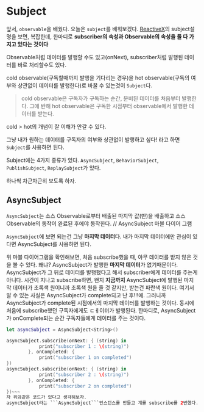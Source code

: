 # Subject

앞서, ```observable```을 배웠다.
오늘은 ```subject```를 배워보겠다. [ReactiveX](http://reactivex.io/documentation/subject.html)의 subject설명을 보면, 복잡한데, 한마디로
**subscriber의 속성과 Observable의 속성을 둘 다 가지고 있다는 것이다**

Observable처럼 데이터를 발행할 수도 있고(onNext), subscriber처럼 발행된 데이터를 바로 처리할수도 있다. 

cold observable(구독할때까지 발행을 기다리는 경우)을 hot observable(구독의 여부와 상관없이 데이터를 발행한다)로 바꿀 수 있는것이 ```Subject```다.
> cold observable은 구독자가 구독하는 순간, 분비된 데이터를 처음부터 발행한다. 그에 반해 hot observable은 구독한 시점부터 observable에서 발행한 데이터를 받는다.

cold > hot의 개념이 잘 이해가 안갈 수 있다. 

그냥 내가 원하는 데이터를 구독자의 여부와 상관없이 발행하고 싶다! 라고 하면 ```Subject```를 사용하면 된다.

Subject에는 4가지 종류가 있다.
```AsyncSubject```,  ```BehaviorSubject```,  ```PublishSubject```,  ```ReplaySubject```가 있다.

하나씩 차근차근히 보도록 하자.

## AsyncSubject
`AsyncSubject`는 소스 Observable로부터 배출된 마지막 값(만)을 배출하고 소스 Observable의 동작이 완료된 후에야 동작한다.
// AsyncSubject 마블 다이어 그램

`AsyncSubject`에 보면 되는건 그냥 **마지막 데이터**다. 
내가 마지막 데이터에만 관심이 있다면 AsyncSubject를 사용하면 된다.

위 마블 다이어그램을 확인해보면, 처음 subscribe했을 때, 아무 데이터를 받지 않은 것을 볼 수 있다. 왜냐? AsyncSubject가 발행한 **마지막 데이터**가 없기때문이다. 
AsyncSubject가 그 뒤로 데이터를 발행했다고 해서 subscriber에게 데이터를 주는게 아니다. 시간이 지나고 subscribe하면, 왠지 **지금까지** AsyncSubject에 발행된 마지막 데이터가 초록색 원이니까 초록색 원을 줄 것 같지만, 받는건 파란색 원이다. 
여기서 알 수 있는 사실은 AsyncSubject가 complete되고 난 후!!!에. 그러니까 AsyncSubject가 complete된 시점에서의 마지막 데이터를 발행하는 것이다. 
동시에 처음에 subscribe했던 구독자에게도 ㄷㅔ이터가 발행된다.
한마디로, AsyncSubject가 onComplete되는 순간 구독자들에게 데이터를 주는 것이다. 

~~~swift 
let asyncSubject = AsyncSubject<String>()

asyncSubject.subscribe(onNext: { (string) in
            print("subscriber 1 : \(string)")
        }, onCompleted: {
            print("subscriber 1 on completed")
})
asyncSubject.subscribe(onNext: { (string) in
            print("subscriber 2 : \(string)")
        }, onCompleted: {
            print("subscriber 2 on completed")
})~~~
자 위와같은 코드가 있다고 생각해보자.
asyncSubject라는 ```AsyncSubject```인스턴스를 만들고 걔를 subscribe를 2번했다. 2명의 구독자가 생긴것이다.
